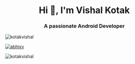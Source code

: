 <h1 align="center">Hi 👋, I'm Vishal Kotak</h1>
<h3 align="center">A passionate Android Developer</h3>

<p align="left"> <img src="https://komarev.com/ghpvc/?username=kotakvishal&label=Profile%20views&color=0e75b6&style=flat" alt="kotakvishal" /> </p>

<p align="left"> <a href="https://github.com/ryo-ma/github-profile-trophy"><img src="https://github-profile-trophy.vercel.app/?username=kotakvishal" alt="abhixv" /></a> </p>


<p align="left">
</p>

<p><img align="center" src="https://github-readme-streak-stats.herokuapp.com/?user=kotakvishal&" alt="kotakvishal" /></p>
